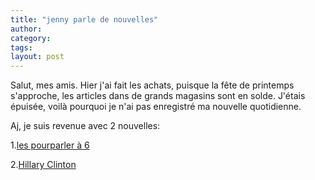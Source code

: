 ```yaml
---
title: "jenny parle de nouvelles"
author:
category: 
tags: 
layout: post
---
```

Salut, mes amis. Hier j'ai fait les achats, puisque la fête de printemps s'approche, les articles dans de grands magasins sont en solde. J'étais épuisée, voilà pourquoi je n'ai pas enregistré ma nouvelle quotidienne. 

Aj, je suis revenue avec 2 nouvelles:

1.<a href="http://www.french.xinhuanet.com/french/2007-01/21/content_377640.htm">les pourparler à 6</a>

2.<a href="http://www.lemonde.fr/web/article/0,1-0@2-3222,36-857822@51-856235,0.html">Hillary Clinton</a> 

